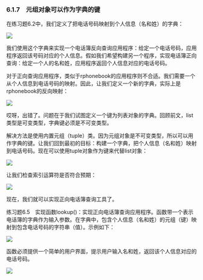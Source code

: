    

### 6.1.7　元组对象可以作为字典的键

在练习题6.2中，我们定义了把电话号码映射到个人信息（名和姓）的字典：

![](0-Assets/Epubook/程序员编程语言经典合集（计算机科学丛书5册套装），javapython编程语言含经典教材龙书《编译原理》%20(Bruce%20Eckel%20%20Alfred%20V.%20Aho%20%20Monica%20S.%20Lam%20etc.)%20(Z-Library)/images/image08563.jpeg)

我们使用这个字典来实现一个电话簿反向查询应用程序：给定一个电话号码，应用程序返回该号码对应的个人信息。假如我们希望构建另一个程序，实现电话簿正向查询：给定一个人的名和姓，应用程序返回个人信息对应的电话号码。

对于正向查询应用程序，类似于rphonebook的应用程序则不合适。我们需要一个从个人信息到电话号码的映射。因此，让我们定义一个新的字典，实际上是rphonebook的反向映射：

![](0-Assets/Epubook/程序员编程语言经典合集（计算机科学丛书5册套装），javapython编程语言含经典教材龙书《编译原理》%20(Bruce%20Eckel%20%20Alfred%20V.%20Aho%20%20Monica%20S.%20Lam%20etc.)%20(Z-Library)/images/image08564.jpeg)

哎呀，出错了。问题在于我们试图定义一个键为列表对象的字典。回顾前文，list类型是可变类型，字典键必须是不可变类型。

解决方法是使用内置元组（tuple）类。因为元组对象是不可变类型，所以可以用作字典的键。让我们回到最初的目标：构建一个字典，把个人信息（名和姓）映射到电话号码。现在可以使用tuple对象作为键来代替list对象：

![](0-Assets/Epubook/程序员编程语言经典合集（计算机科学丛书5册套装），javapython编程语言含经典教材龙书《编译原理》%20(Bruce%20Eckel%20%20Alfred%20V.%20Aho%20%20Monica%20S.%20Lam%20etc.)%20(Z-Library)/images/image08565.jpeg)

让我们检查索引运算符是否符合预期：

![](0-Assets/Epubook/程序员编程语言经典合集（计算机科学丛书5册套装），javapython编程语言含经典教材龙书《编译原理》%20(Bruce%20Eckel%20%20Alfred%20V.%20Aho%20%20Monica%20S.%20Lam%20etc.)%20(Z-Library)/images/image08566.jpeg)

现在，我们就可以实现正向电话簿查询工具了。

练习题6.5　实现函数lookup()：实现正向电话簿查询应用程序。函数带一个表示电话簿的字典作为输入参数。在字典中，包含个人信息（名和姓）的元组（键）映射到包含电话号码的字符串（值）。示例如下：

![](0-Assets/Epubook/程序员编程语言经典合集（计算机科学丛书5册套装），javapython编程语言含经典教材龙书《编译原理》%20(Bruce%20Eckel%20%20Alfred%20V.%20Aho%20%20Monica%20S.%20Lam%20etc.)%20(Z-Library)/images/image08567.jpeg)

函数必须提供一个简单的用户界面，提示用户输入名和姓，返回该个人信息对应的电话号码。

![](0-Assets/Epubook/程序员编程语言经典合集（计算机科学丛书5册套装），javapython编程语言含经典教材龙书《编译原理》%20(Bruce%20Eckel%20%20Alfred%20V.%20Aho%20%20Monica%20S.%20Lam%20etc.)%20(Z-Library)/images/image08568.jpeg)